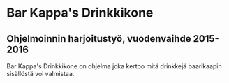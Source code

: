 # Bar Kappa's Drinkkikone 
## Ohjelmoinnin harjoitustyö, vuodenvaihde 2015-2016
Bar Kappa's Drinkkikone on ohjelma joka kertoo mitä drinkkejä baarikaapin sisällöstä voi valmistaa. 
